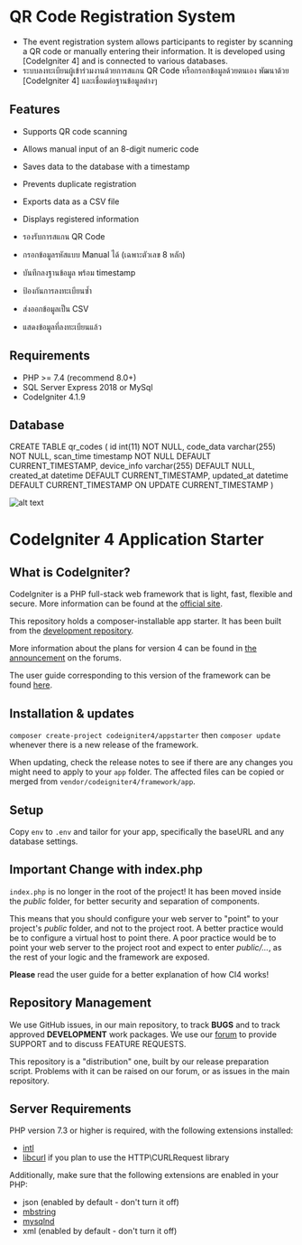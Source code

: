 # QR Code Registration System
 - The event registration system allows participants to register by scanning a QR code or manually entering their information. It is developed using [CodeIgniter 4] and is connected to various databases.
 - ระบบลงทะเบียนผู้เข้าร่วมงานด้วยการสแกน QR Code หรือกรอกข้อมูลด้วยตนเอง พัฒนาด้วย [CodeIgniter 4] และเชื่อมต่อฐานข้อมูลต่างๆ

## Features
 - Supports QR code scanning
 - Allows manual input of an 8-digit numeric code
 - Saves data to the database with a timestamp
 - Prevents duplicate registration
 - Exports data as a CSV file
 - Displays registered information
   
- รองรับการสแกน QR Code
- กรอกข้อมูลรหัสแบบ Manual ได้ (เฉพาะตัวเลข 8 หลัก)
- บันทึกลงฐานข้อมูล พร้อม timestamp
- ป้องกันการลงทะเบียนซ้ำ
- ส่งออกข้อมูลเป็น CSV
- แสดงข้อมูลที่ลงทะเบียนแล้ว

## Requirements

- PHP >= 7.4 (recommend 8.0+)
- SQL Server Express 2018 or MySql
- CodeIgniter 4.1.9

## Database ##

CREATE TABLE qr_codes (
  id int(11) NOT NULL,
  code_data varchar(255) NOT NULL,
  scan_time timestamp NOT NULL DEFAULT CURRENT_TIMESTAMP,
  device_info varchar(255) DEFAULT NULL,
  created_at datetime DEFAULT CURRENT_TIMESTAMP,
  updated_at datetime DEFAULT CURRENT_TIMESTAMP ON UPDATE CURRENT_TIMESTAMP
)

![alt text](https://github.com/kudona25/QREventScan/blob/main/Screenshot%20from%202025-05-05%2008-58-24.png?raw=true)

# CodeIgniter 4 Application Starter

## What is CodeIgniter?

CodeIgniter is a PHP full-stack web framework that is light, fast, flexible and secure.
More information can be found at the [official site](http://codeigniter.com).

This repository holds a composer-installable app starter.
It has been built from the
[development repository](https://github.com/codeigniter4/CodeIgniter4).

More information about the plans for version 4 can be found in [the announcement](http://forum.codeigniter.com/thread-62615.html) on the forums.

The user guide corresponding to this version of the framework can be found
[here](https://codeigniter4.github.io/userguide/).

## Installation & updates

`composer create-project codeigniter4/appstarter` then `composer update` whenever
there is a new release of the framework.

When updating, check the release notes to see if there are any changes you might need to apply
to your `app` folder. The affected files can be copied or merged from
`vendor/codeigniter4/framework/app`.

## Setup

Copy `env` to `.env` and tailor for your app, specifically the baseURL
and any database settings.

## Important Change with index.php

`index.php` is no longer in the root of the project! It has been moved inside the *public* folder,
for better security and separation of components.

This means that you should configure your web server to "point" to your project's *public* folder, and
not to the project root. A better practice would be to configure a virtual host to point there. A poor practice would be to point your web server to the project root and expect to enter *public/...*, as the rest of your logic and the
framework are exposed.

**Please** read the user guide for a better explanation of how CI4 works!

## Repository Management

We use GitHub issues, in our main repository, to track **BUGS** and to track approved **DEVELOPMENT** work packages.
We use our [forum](http://forum.codeigniter.com) to provide SUPPORT and to discuss
FEATURE REQUESTS.

This repository is a "distribution" one, built by our release preparation script.
Problems with it can be raised on our forum, or as issues in the main repository.

## Server Requirements

PHP version 7.3 or higher is required, with the following extensions installed:

- [intl](http://php.net/manual/en/intl.requirements.php)
- [libcurl](http://php.net/manual/en/curl.requirements.php) if you plan to use the HTTP\CURLRequest library

Additionally, make sure that the following extensions are enabled in your PHP:

- json (enabled by default - don't turn it off)
- [mbstring](http://php.net/manual/en/mbstring.installation.php)
- [mysqlnd](http://php.net/manual/en/mysqlnd.install.php)
- xml (enabled by default - don't turn it off)
